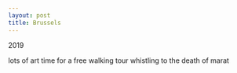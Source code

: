 ```yaml
---
layout: post
title: Brussels
---
```


2019

lots of art
time for a free walking tour
whistling to the death of marat
